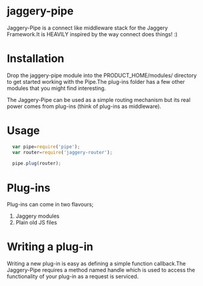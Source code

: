 jaggery-pipe
============

Jaggery-Pipe is a connect like middleware stack for the Jaggery Framework.It is HEAVILY inspired by the way connect does things! :)


Installation
============
Drop the jaggery-pipe module into the PRODUCT_HOME/modules/ directory to get started working with the Pipe.The plug-ins folder has a 
few other modules that you might find interesting.

The Jaggery-Pipe can be used as a simple routing mechanism but its real power comes from plug-ins (think of plug-ins as middleware).

Usage
=====

```javascript
  var pipe=require('pipe');
  var router=require('jaggery-router');
  
  pipe.plug(router);

```


Plug-ins
========
Plug-ins can come in two flavours;
1. Jaggery modules
2. Plain old JS files 



Writing a plug-in
=================
Writing a new plug-in is easy as defining a simple function callback.The Jaggery-Pipe requires a method named handle which is used to access the functionality of your plug-in as a request is serviced.




